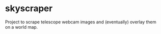# skyscraper
Project to scrape telescope webcam images and (eventually) overlay them on a world map.
